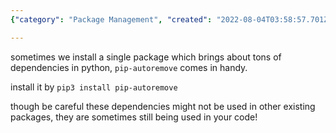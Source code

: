```yaml
---
{"category": "Package Management", "created": "2022-08-04T03:58:57.701Z", "date": "2022-08-04 03:58:57", "description": "This article provides a detailed explanation on how to use pip-autoremove in Python. It discusses the process of removing unused package dependencies that were installed via pip, while highlighting the importance of exercising caution as these dependencies may still be utilized by other packages or your own code.", "modified": "2022-08-18T16:21:08.007Z", "tags": ["clean trash", "python", "remove unwanted", "system  manage"], "title": "Remove Unused Pip Dependencies"}

---
```


sometimes we install a single package which brings about tons of dependencies in python, `pip-autoremove` comes in handy.

install it by `pip3 install pip-autoremove`

though be careful these dependencies might not be used in other existing packages, they are sometimes still being used in your code!
